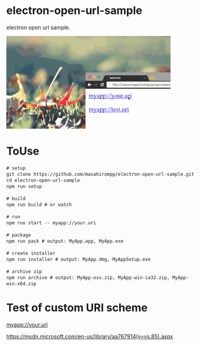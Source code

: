 # electron-open-url-sample
electron open url sample.

![sample.gif](./sample.gif)

# ToUse

```shell
# setup
git clone https://github.com/masahirompp/electron-open-url-sample.git
cd electron-open-url-sample
npm run setup

# build
npm run build # or watch

# run
npm run start -- myapp://your.uri

# package
npm run pack # output: MyApp.app, MyApp.exe

# create installer
npm run installer # output: MyApp.dmg, MyAppSetup.exe

# archive zip
npm run archive # output: MyApp-osx.zip, MyApp-win-ia32.zip, MyApp-win-x64.zip

```

# Test of custom URI scheme

<myapp://your.uri>

https://msdn.microsoft.com/en-us/library/aa767914(v=vs.85).aspx
